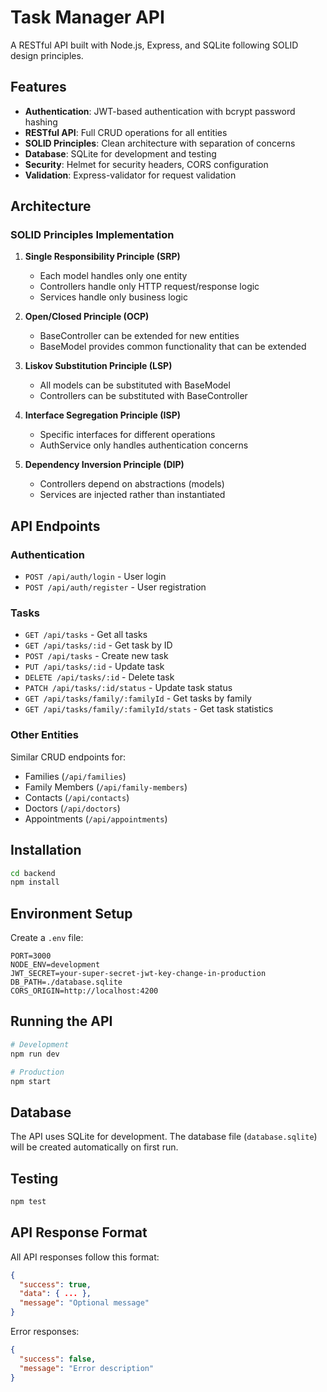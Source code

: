 # Task Manager API

A RESTful API built with Node.js, Express, and SQLite following SOLID design principles.

## Features

- **Authentication**: JWT-based authentication with bcrypt password hashing
- **RESTful API**: Full CRUD operations for all entities
- **SOLID Principles**: Clean architecture with separation of concerns
- **Database**: SQLite for development and testing
- **Security**: Helmet for security headers, CORS configuration
- **Validation**: Express-validator for request validation

## Architecture

### SOLID Principles Implementation

1. **Single Responsibility Principle (SRP)**
   - Each model handles only one entity
   - Controllers handle only HTTP request/response logic
   - Services handle only business logic

2. **Open/Closed Principle (OCP)**
   - BaseController can be extended for new entities
   - BaseModel provides common functionality that can be extended

3. **Liskov Substitution Principle (LSP)**
   - All models can be substituted with BaseModel
   - Controllers can be substituted with BaseController

4. **Interface Segregation Principle (ISP)**
   - Specific interfaces for different operations
   - AuthService only handles authentication concerns

5. **Dependency Inversion Principle (DIP)**
   - Controllers depend on abstractions (models)
   - Services are injected rather than instantiated

## API Endpoints

### Authentication
- `POST /api/auth/login` - User login
- `POST /api/auth/register` - User registration

### Tasks
- `GET /api/tasks` - Get all tasks
- `GET /api/tasks/:id` - Get task by ID
- `POST /api/tasks` - Create new task
- `PUT /api/tasks/:id` - Update task
- `DELETE /api/tasks/:id` - Delete task
- `PATCH /api/tasks/:id/status` - Update task status
- `GET /api/tasks/family/:familyId` - Get tasks by family
- `GET /api/tasks/family/:familyId/stats` - Get task statistics

### Other Entities
Similar CRUD endpoints for:
- Families (`/api/families`)
- Family Members (`/api/family-members`)
- Contacts (`/api/contacts`)
- Doctors (`/api/doctors`)
- Appointments (`/api/appointments`)

## Installation

```bash
cd backend
npm install
```

## Environment Setup

Create a `.env` file:

```env
PORT=3000
NODE_ENV=development
JWT_SECRET=your-super-secret-jwt-key-change-in-production
DB_PATH=./database.sqlite
CORS_ORIGIN=http://localhost:4200
```

## Running the API

```bash
# Development
npm run dev

# Production
npm start
```

## Database

The API uses SQLite for development. The database file (`database.sqlite`) will be created automatically on first run.

## Testing

```bash
npm test
```

## API Response Format

All API responses follow this format:

```json
{
  "success": true,
  "data": { ... },
  "message": "Optional message"
}
```

Error responses:

```json
{
  "success": false,
  "message": "Error description"
}
```
